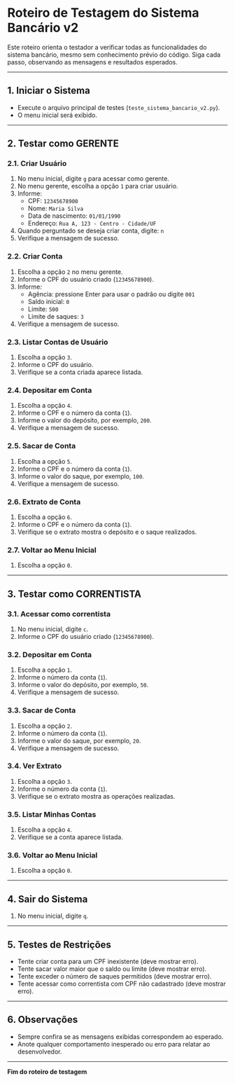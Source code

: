 # Roteiro de Testagem do Sistema Bancário v2

Este roteiro orienta o testador a verificar todas as funcionalidades do sistema bancário, mesmo sem conhecimento prévio do código. Siga cada passo, observando as mensagens e resultados esperados.

---

## 1. Iniciar o Sistema

- Execute o arquivo principal de testes (`teste_sistema_bancario_v2.py`).
- O menu inicial será exibido.

---

## 2. Testar como GERENTE

### 2.1. Criar Usuário

1. No menu inicial, digite `g` para acessar como gerente.
2. No menu gerente, escolha a opção `1` para criar usuário.
3. Informe:
   - CPF: `12345678900`
   - Nome: `Maria Silva`
   - Data de nascimento: `01/01/1990`
   - Endereço: `Rua A, 123 - Centro - Cidade/UF`
4. Quando perguntado se deseja criar conta, digite: `n`
4. Verifique a mensagem de sucesso.

### 2.2. Criar Conta

1. Escolha a opção `2` no menu gerente.
2. Informe o CPF do usuário criado (`12345678900`).
3. Informe:
   - Agência: pressione Enter para usar o padrão ou digite `001`
   - Saldo inicial: `0`
   - Limite: `500`
   - Limite de saques: `3`
4. Verifique a mensagem de sucesso.

### 2.3. Listar Contas de Usuário

1. Escolha a opção `3`.
2. Informe o CPF do usuário.
3. Verifique se a conta criada aparece listada.

### 2.4. Depositar em Conta

1. Escolha a opção `4`.
2. Informe o CPF e o número da conta (`1`).
3. Informe o valor do depósito, por exemplo, `200`.
4. Verifique a mensagem de sucesso.

### 2.5. Sacar de Conta

1. Escolha a opção `5`.
2. Informe o CPF e o número da conta (`1`).
3. Informe o valor do saque, por exemplo, `100`.
4. Verifique a mensagem de sucesso.

### 2.6. Extrato de Conta

1. Escolha a opção `6`.
2. Informe o CPF e o número da conta (`1`).
3. Verifique se o extrato mostra o depósito e o saque realizados.

### 2.7. Voltar ao Menu Inicial

1. Escolha a opção `0`.

---

## 3. Testar como CORRENTISTA

### 3.1. Acessar como correntista

1. No menu inicial, digite `c`.
2. Informe o CPF do usuário criado (`12345678900`).

### 3.2. Depositar em Conta

1. Escolha a opção `1`.
2. Informe o número da conta (`1`).
3. Informe o valor do depósito, por exemplo, `50`.
4. Verifique a mensagem de sucesso.

### 3.3. Sacar de Conta

1. Escolha a opção `2`.
2. Informe o número da conta (`1`).
3. Informe o valor do saque, por exemplo, `20`.
4. Verifique a mensagem de sucesso.

### 3.4. Ver Extrato

1. Escolha a opção `3`.
2. Informe o número da conta (`1`).
3. Verifique se o extrato mostra as operações realizadas.

### 3.5. Listar Minhas Contas

1. Escolha a opção `4`.
2. Verifique se a conta aparece listada.

### 3.6. Voltar ao Menu Inicial

1. Escolha a opção `0`.

---

## 4. Sair do Sistema

1. No menu inicial, digite `q`.

---

## 5. Testes de Restrições

- Tente criar conta para um CPF inexistente (deve mostrar erro).
- Tente sacar valor maior que o saldo ou limite (deve mostrar erro).
- Tente exceder o número de saques permitidos (deve mostrar erro).
- Tente acessar como correntista com CPF não cadastrado (deve mostrar erro).

---

## 6. Observações

- Sempre confira se as mensagens exibidas correspondem ao esperado.
- Anote qualquer comportamento inesperado ou erro para relatar ao desenvolvedor.

---

**Fim do roteiro de testagem**